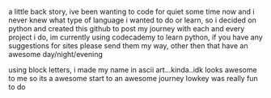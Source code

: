 a little back story, ive been wanting to code for quiet some time now and i never knew what type of language i wanted to do or learn, so i decided on python and created this github to post my journey with each and every project i do, im currently using codecademy to learn python, if you have any suggestions for sites please send them my way, other then that have an awesome day/night/evening

using block letters, i made my name in ascii art...kinda..idk looks awesome to me so its a awesome start to an awesome journey
lowkey was really fun to do
